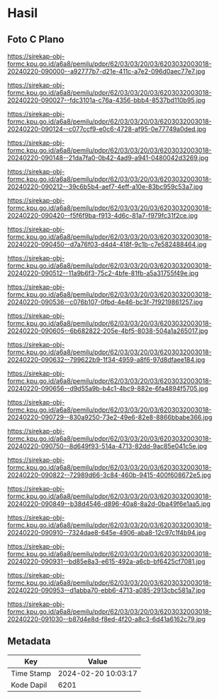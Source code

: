 # Hasil

## Foto C Plano

https://sirekap-obj-formc.kpu.go.id/a6a8/pemilu/pdpr/62/03/03/20/03/6203032003018-20240220-090000--a92777b7-d21e-411c-a7e2-096d0aec77e7.jpg

https://sirekap-obj-formc.kpu.go.id/a6a8/pemilu/pdpr/62/03/03/20/03/6203032003018-20240220-090027--fdc3101a-c76a-4356-bbb4-8537bd110b95.jpg

https://sirekap-obj-formc.kpu.go.id/a6a8/pemilu/pdpr/62/03/03/20/03/6203032003018-20240220-090124--c077ccf9-e0c6-4728-af95-0e77749a0ded.jpg

https://sirekap-obj-formc.kpu.go.id/a6a8/pemilu/pdpr/62/03/03/20/03/6203032003018-20240220-090148--21da7fa0-0b42-4ad9-a941-0480042d3269.jpg

https://sirekap-obj-formc.kpu.go.id/a6a8/pemilu/pdpr/62/03/03/20/03/6203032003018-20240220-090212--39c6b5b4-aef7-4eff-a10e-83bc959c53a7.jpg

https://sirekap-obj-formc.kpu.go.id/a6a8/pemilu/pdpr/62/03/03/20/03/6203032003018-20240220-090420--f5f6f9ba-f913-4d6c-81a7-f979fc31f2ce.jpg

https://sirekap-obj-formc.kpu.go.id/a6a8/pemilu/pdpr/62/03/03/20/03/6203032003018-20240220-090450--d7a76f03-d4d4-418f-9c1b-c7e582488464.jpg

https://sirekap-obj-formc.kpu.go.id/a6a8/pemilu/pdpr/62/03/03/20/03/6203032003018-20240220-090512--11a9b6f3-75c2-4bfe-81fb-a5a31755f49e.jpg

https://sirekap-obj-formc.kpu.go.id/a6a8/pemilu/pdpr/62/03/03/20/03/6203032003018-20240220-090536--c076b107-0fbd-4e46-bc3f-7f9219861257.jpg

https://sirekap-obj-formc.kpu.go.id/a6a8/pemilu/pdpr/62/03/03/20/03/6203032003018-20240220-090605--6b682822-205e-4bf5-8038-504a1a265017.jpg

https://sirekap-obj-formc.kpu.go.id/a6a8/pemilu/pdpr/62/03/03/20/03/6203032003018-20240220-090632--799622b9-1f34-4959-a8f6-97d8dfaee184.jpg

https://sirekap-obj-formc.kpu.go.id/a6a8/pemilu/pdpr/62/03/03/20/03/6203032003018-20240220-090656--d9d55a9b-b4c1-4bc9-882e-6fa4894f5705.jpg

https://sirekap-obj-formc.kpu.go.id/a6a8/pemilu/pdpr/62/03/03/20/03/6203032003018-20240220-090729--830a9250-73e2-49e6-82e8-8866bbabe366.jpg

https://sirekap-obj-formc.kpu.go.id/a6a8/pemilu/pdpr/62/03/03/20/03/6203032003018-20240220-090750--8d649f93-514a-4713-82dd-9ac85e041c5e.jpg

https://sirekap-obj-formc.kpu.go.id/a6a8/pemilu/pdpr/62/03/03/20/03/6203032003018-20240220-090822--72989d66-3c84-460b-9415-400f608672e5.jpg

https://sirekap-obj-formc.kpu.go.id/a6a8/pemilu/pdpr/62/03/03/20/03/6203032003018-20240220-090849--b38d4546-d896-40a8-8a2d-0ba49f6e1aa5.jpg

https://sirekap-obj-formc.kpu.go.id/a6a8/pemilu/pdpr/62/03/03/20/03/6203032003018-20240220-090910--7324dae8-645e-4906-aba8-12c97c1f4b94.jpg

https://sirekap-obj-formc.kpu.go.id/a6a8/pemilu/pdpr/62/03/03/20/03/6203032003018-20240220-090931--bd85e8a3-e615-492a-a6cb-bf6425cf7081.jpg

https://sirekap-obj-formc.kpu.go.id/a6a8/pemilu/pdpr/62/03/03/20/03/6203032003018-20240220-090953--d1abba70-ebb6-4713-a085-2913cbc581a7.jpg

https://sirekap-obj-formc.kpu.go.id/a6a8/pemilu/pdpr/62/03/03/20/03/6203032003018-20240220-091030--b87d4e8d-f8ed-4f20-a8c3-6d41a6162c79.jpg


## Metadata

| Key        | Value               |
| ---------- | ------------------- |
| Time Stamp | 2024-02-20 10:03:17 |
| Kode Dapil | 6201                |



